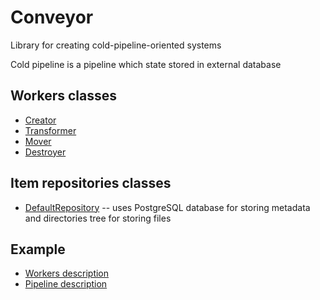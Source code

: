 # Conveyor

Library for creating cold-pipeline-oriented systems

Cold pipeline is a pipeline which state stored in external database

## Workers classes

* [Creator](conveyor/workers/Creator.py)
* [Transformer](conveyor/workers/Transformer.py)
* [Mover](conveyor/workers/Mover.py)
* [Destroyer](conveyor/workers/Destroyer.py)

## Item repositories classes

* [DefaultRepository](conveyor/item_repositories/DefaultRepository.py) -- uses PostgreSQL database for storing metadata and directories tree for storing files

## Example

* [Workers description](tests/example_workers.py)
* [Pipeline description](tests/test_pipeline.py)

